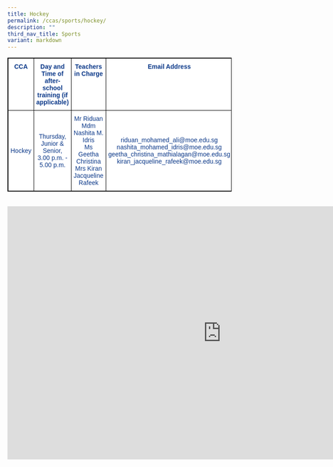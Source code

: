 ```yaml
---
title: Hockey
permalink: /ccas/sports/hockey/
description: ""
third_nav_title: Sports
variant: markdown
---
```

<style type="text/css">
.tg  {border-collapse:collapse;border-spacing:0;}
.tg td{border-color:black;border-style:solid;border-width:1px;font-family:Arial, sans-serif;font-size:14px;
  overflow:hidden;padding:10px 5px;word-break:normal;}
.tg th{border-color:black;border-style:solid;border-width:1px;font-family:Arial, sans-serif;font-size:14px;
  font-weight:normal;overflow:hidden;padding:10px 5px;word-break:normal;}
.tg .tg-m9di{background-color:#FFF;color:#0C3989;text-align:center;vertical-align:middle}
.tg .tg-pg9x{background-color:#FFF;color:#0C3989;font-weight:bold;text-align:center;vertical-align:top}
</style>
<table class="tg" style="border: 1px solid black">
<thead>
  <tr style="border: 1px solid black">
    <th class="tg-pg9x" style="border: 1px solid black">CCA</th>
    <th class="tg-pg9x" style="border: 1px solid black">Day and Time of after-school training (if applicable)</th>
    <th class="tg-pg9x" style="border: 1px solid black">Teachers in Charge</th>
    <th class="tg-pg9x" style="border: 1px solid black">Email Address</th>
  </tr>
</thead>
<tbody>
  <tr style="border: 1px solid black">
    <td class="tg-m9di" style="border: 1px solid black">Hockey</td>
    <td class="tg-m9di" style="border: 1px solid black">Thursday, Junior &amp; Senior, 3.00 p.m. - 5.00 p.m.<br></td>
    <td class="tg-m9di" style="border: 1px solid black">Mr Riduan<br>Mdm Nashita M. Idris<br>Ms Geetha Christina<br>Mrs Kiran Jacqueline Rafeek</td>
    <td class="tg-m9di" style="border: 1px solid black"> riduan_mohamed_ali@moe.edu.sg<br>nashita_mohamed_idris@moe.edu.sg<br>         geetha_christina_mathialagan@moe.edu.sg<br>kiran_jacqueline_rafeek@moe.edu.sg</td>
  </tr>
</tbody>
</table><br>

<iframe allowfullscreen="true" height="569" width="960" frameborder="0" src="https://docs.google.com/presentation/d/e/2PACX-1vSFcy0xtbmyboKoXOBa8IHl-q-hbOSe_rhjakEqkzp9a5xKDSwbASbDVa1Vjh9TltSDNO1a1pJnBcO7/embed?start=false&amp;loop=false&amp;delayms=3000"></iframe>